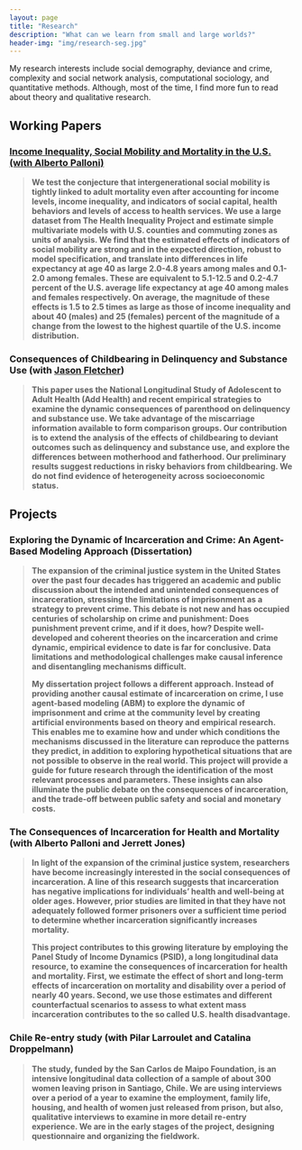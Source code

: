 ```yaml
---
layout: page
title: "Research"
description: "What can we learn from small and large worlds?"
header-img: "img/research-seg.jpg"
---
```


<p>My research interests include social demography, deviance and crime,  complexity and social network analysis, computational sociology, and quantitative methods. Although, most of the time, I find more fun to read about theory and qualitative research.</p>


<h2 class="section-heading">Working Papers</h2>

<b> 

<!-- ### Intergenerational transfers in the U.S., economic inequality, and social stratification (with [Alberto Palloni](https://www.ssc.wisc.edu/soc/faculty/show-person.php?person_id=38))

<blockquote>This paper contributes to the literature on intergenerational transfers in three ways. First, we estimate prevalence, direction and magnitudes of money transfers from parents to children (PtC) in the U.S. over a period of nearly 18 years (1992-2010). Second, we use these estimates to test the conjecture that an important, albeit not the only, motive for transfers is socioeconomic status preservation. Third, we show that although the quantities of intervivos transfers are small relative to bequests, they are unequally distributed and large enough to exert some influence on intergenerational mobility. We use ten waves of the Health and Retirement Study (HRS) and estimate models of PtC within parent-child dyads, account for within-household dependency of multiple transfers, for reciprocal influence of PtC transfers to siblings, and for the influence of transfers in the opposite direction, from children to parents (CtP). We uncover sharp inequalities in PtC transfers by wealth class and amounts that are not trivial, particularly in the wealthiest groups. We conclude that both the skewness of PtC distribution and the absolute magnitudes involved could potentially affect income and wealth inequalities in successive generations.</blockquote>
<b> -->


<!-- ### [Income Inequality, Social Mobility and Mortality in the U.S.](http://dl.getdropbox.com/u/18116710/mortality_SM_palloni_daza.pdf) (with [Alberto Palloni](https://www.ssc.wisc.edu/soc/faculty/show-person.php?person_id=38))
 -->
<h3><a href="http://dl.getdropbox.com/u/18116710/mortality_SM_palloni_daza.pdf" onclick = "_gap.push(['_trackEvent', 'Affiliate', 'Ahresf', 'Mobility Inequality Paper']);">Income Inequality, Social Mobility and Mortality in the U.S. (with Alberto Palloni)</a></h3>

<blockquote>We test the conjecture that intergenerational social mobility is tightly linked to adult mortality even after accounting for income levels, income inequality, and indicators of social capital, health behaviors and levels of access to health services. We use a large dataset from The Health Inequality Project and estimate simple multivariate models with U.S. counties and commuting zones as units of analysis. We find that the estimated effects of indicators of social mobility are strong and in the expected direction, robust to model specification, and translate into differences in life expectancy at age 40 as large 2.0-4.8 years among males and 0.1-2.0 among females. These are equivalent to 5.1-12.5 and 0.2-4.7 percent of the U.S. average life expectancy at age 40 among males and females respectively. On average, the magnitude of these effects is 1.5 to 2.5 times as large as those of income inequality and about 40 (males) and 25 (females) percent of the magnitude of a change from the lowest to the highest quartile of the U.S. income distribution.</blockquote>
<b>


<!-- ### Exploring the consequences of adolescent sex in behavioral context (with [Eric Grodsky](http://ssc.wisc.edu/soc/faculty/show-person.php?person_id=859) and [Ann Meier](http://www.soc.umn.edu/~meierann/))

<blockquote>A substantial body of research has shown a negative relationship between adolescent sexual activity and outcomes such as self-esteem, depression, and academic achievement. Recent studies, however, suggest that detrimental effects of sexual activity are conditional on the social context in which this behavior occurs and also the meanings youth ascribe to sexual behavior. We add to this literature by considering the configuration of behaviors in which adolescent sex occurs as a marker of the social meaning of sexual intercourse. This paper explores how sexual intercourse, co-occurring with adolescent behaviors commonly regarded as deviant, is related to mental health and schooling outcomes. Our results show little evidence for variation of the relationship between sexual intercourse on these outcomes across behavioral contexts. However, our point estimates for conditional coefficients suggest more confidence in invariant "effects" of sexual activity for typical adolescents than for those engaged in problem behaviors such as substance use and fighting.</blockquote> -->

### Consequences of Childbearing in Delinquency and Substance Use (with [Jason Fletcher](https://www.lafollette.wisc.edu/faculty-staff/faculty/jason-fletcher))

<blockquote> This paper uses the National Longitudinal Study of Adolescent to Adult Health (Add Health) and recent empirical strategies to examine the dynamic consequences of parenthood on delinquency and substance use. We take advantage of the miscarriage information available to form comparison groups. Our contribution is to extend the analysis of the effects of childbearing to deviant outcomes such as delinquency and substance use, and explore the  differences between motherhood and fatherhood. Our preliminary results suggest reductions in risky behaviors from childbearing. We do not find evidence of heterogeneity across socioeconomic status.</blockquote>

<b>


<!-- ### Selection / Influence of Adolescent Violence (with [Jason Fletcher](https://www.lafollette.wisc.edu/faculty-staff/faculty/jason-fletcher))

<blockquote>This paper examines the co-evolution of friendship and violence over a period of five years using a school-based sample of adolescents from Northern Ireland (The Belfast Youth Development Study).  We estimate a dynamic network model to decompose selection and influence effects of violence while controlling for endogenous network change. Given the size of our sample, we can also explore heterogeneity in our estimates across schools and assess to what extent the observed differences are explained by characteristics of the schools such as size, SES, religion, and gender composition. Thus, we contribute to this literature providing selection/influence violence estimates from a considerably larger sample than previous studies and going beyond school idiosyncrasies. Most importantly, we examine how heterogeneous these dynamics are across different local contexts and identify factors that are the most important. These results will, potentially, improve violence prevention strategies in the school context. </blockquote>   -->

<b>

<h2 class="section-heading">Projects</h2>

<b>

### Exploring the Dynamic of Incarceration and Crime: An Agent-Based Modeling Approach (Dissertation)

<blockquote>The expansion of the criminal justice system in the United States over the past four decades has triggered an academic and public discussion about the intended and unintended consequences of incarceration, stressing the limitations of imprisonment as a strategy to prevent crime. This debate is not new and has occupied centuries of scholarship on crime and punishment: Does punishment prevent crime, and if it does, how? Despite well-developed and coherent theories on the incarceration and crime dynamic, empirical evidence to date is far for conclusive. Data limitations and methodological challenges make causal inference and disentangling mechanisms difficult. 

My dissertation project follows a different approach. Instead of providing another causal estimate of incarceration on crime, I use agent-based modeling (ABM) to explore the dynamic of imprisonment and crime at the community level by creating artificial environments based on theory and empirical research. This enables me to examine how and under which conditions the mechanisms discussed in the literature can reproduce the patterns they predict, in addition to exploring hypothetical situations that are not possible to observe in the real world. This project will provide a guide for future research through the identification of the most relevant processes and parameters. These insights can also illuminate the public debate on the consequences of incarceration, and the trade-off between public safety and social and monetary costs.</blockquote>

<b>

### The Consequences of Incarceration for Health and Mortality (with Alberto Palloni and Jerrett Jones)


<blockquote>In light of the expansion of the criminal justice system, researchers have become increasingly interested in the social consequences of incarceration. A line of this research suggests that incarceration has negative implications for individuals’ health and well-being at older ages. However, prior studies are limited in that they have not adequately followed former prisoners over a sufficient time period to determine whether incarceration significantly increases mortality. 

This project contributes to this growing literature by employing the Panel Study of Income Dynamics (PSID), a long longitudinal data resource, to examine the consequences of incarceration for health and mortality. First, we estimate the effect of short and long-term effects of incarceration on mortality and disability over a period of nearly 40 years. Second, we use those estimates and different counterfactual scenarios to assess to what extent mass incarceration contributes to the so called U.S. health disadvantage.</blockquote>

### Chile Re-entry study (with Pilar Larroulet and Catalina Droppelmann)

<blockquote>The study, funded by the San Carlos de Maipo Foundation, is an intensive longitudinal data collection of a sample of about 300  women leaving prison in Santiago, Chile. We are using interviews over a period of a year to examine the employment, family life, housing, and health of women just released from prison, but also, qualitative interviews to examine in more detail re-entry experience. We are in the early stages of the project, designing questionnaire and organizing the fieldwork. </blockquote>


<b>



